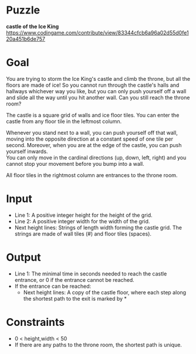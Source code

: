 # Puzzle
**castle of the Ice King** https://www.codingame.com/contribute/view/83344cfcb6a96a02d55d0fe120a451b6de757

# Goal
You are trying to storm the Ice King's castle and climb the throne, but all the floors are made of ice! So you cannot run through the castle's halls and hallways whichever way you like, but you can only push yourself off a wall and slide all the way until you hit another wall. Can you still reach the throne room?

The castle is a square grid of walls and ice floor tiles. You can enter the castle from any floor tile in the leftmost column.

Whenever you stand next to a wall, you can push yourself off that wall, moving into the opposite direction at a constant speed of one tile per second. Moreover, when you are at the edge of the castle, you can push yourself inwards.  
You can only move in the cardinal directions (up, down, left, right) and you cannot stop your movement before you bump into a wall.

All floor tiles in the rightmost column are entrances to the throne room.

# Input
* Line 1: A positive integer height for the height of the grid.
* Line 2: A positive integer width for the width of the grid.
* Next height lines: Strings of length width forming the castle grid. The strings are made of wall tiles (#) and floor tiles (spaces).

# Output
* Line 1: The minimal time in seconds needed to reach the castle entrance, or 0 if the entrance cannot be reached.
* If the entrance can be reached:
  * Next height lines: A copy of the castle floor, where each step along the shortest path to the exit is marked by *

# Constraints
* 0 < height,width < 50
* If there are any paths to the throne room, the shortest path is unique.
